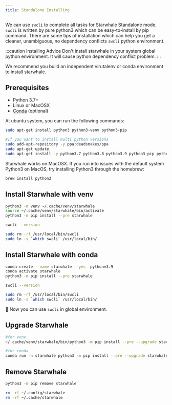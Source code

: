```yaml
---
title: Standalone Installing
---
```


We can use `swcli` to complete all tasks for Starwhale Standalone mode. `swcli` is written by pure python3 which can be easy-to-install by pip command.
There are some tips of installation which can help you get a cleaner, unambiguous, no dependency conflicts `swcli` python environment.

:::caution Installing Advice
Don't install starwhale in your system global python environment. It will cause python dependency conflict problem.
:::

We recommend you build an independent virutalenv or conda environment to install starwhale.

## Prerequisites

- Python 3.7+
- Linux or MacOSX
- [Conda](https://conda.io/) (optional)

At ubuntu system, you can run the following commands:

```bash
sudo apt-get install python3 python3-venv python3-pip

#If you want to install multi python versions
sudo add-apt-repository -y ppa:deadsnakes/ppa
sudo apt-get update
sudo apt-get install -y python3.7 python3.8 python3.9 python3-pip python3-venv python3.8-venv python3.7-venv python3.9-venv
```

Starwhale works on MacOSX. If you run into issues with the default system Python3 on MacOS, try installing Python3 through the homebrew:

```bash
brew install python3
```

## Install Starwhale with venv

```bash
python3 -m venv ~/.cache/venv/starwhale
source ~/.cache/venv/starwhale/bin/activate
python3 -m pip install --pre starwhale

swcli --version

sudo rm -rf /usr/local/bin/swcli
sudo ln -s `which swcli` /usr/local/bin/
```

## Install Starwhale with conda

```bash
conda create --name starwhale --yes  python=3.9
conda activate starwhale
python3 -m pip install --pre starwhale

swcli --version

sudo rm -rf /usr/local/bin/swcli
sudo ln -s `which swcli` /usr/local/bin/
```

👏 Now you can use `swcli` in global environment.

## Upgrade Starwhale

```bash
#for venv
~/.cache/venv/starwhale/bin/python3 -m pip install --pre --upgrade starwhale

#for conda
conda run -n starwhale python3 -m pip install --pre --upgrade starwhale
```

## Remove Starwhale

```bash
python3 -m pip remove starwhale

rm -rf ~/.config/starwhale
rm -rf ~/.cache/starwhale
```
